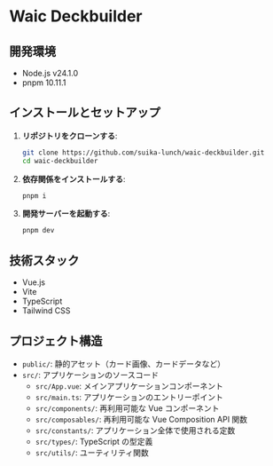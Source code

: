 # Waic Deckbuilder

## 開発環境

- Node.js v24.1.0
- pnpm 10.11.1

## インストールとセットアップ

1.  **リポジトリをクローンする**:

    ```bash
    git clone https://github.com/suika-lunch/waic-deckbuilder.git
    cd waic-deckbuilder
    ```

2.  **依存関係をインストールする**:

    ```bash
    pnpm i
    ```

3.  **開発サーバーを起動する**:
    ```bash
    pnpm dev
    ```

## 技術スタック

- Vue.js
- Vite
- TypeScript
- Tailwind CSS

## プロジェクト構造

- `public/`: 静的アセット（カード画像、カードデータなど）
- `src/`: アプリケーションのソースコード
  - `src/App.vue`: メインアプリケーションコンポーネント
  - `src/main.ts`: アプリケーションのエントリーポイント
  - `src/components/`: 再利用可能な Vue コンポーネント
  - `src/composables/`: 再利用可能な Vue Composition API 関数
  - `src/constants/`: アプリケーション全体で使用される定数
  - `src/types/`: TypeScript の型定義
  - `src/utils/`: ユーティリティ関数
